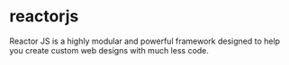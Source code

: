 # reactorjs
Reactor JS is a highly modular and powerful framework designed to help you create custom web designs with much less code.
